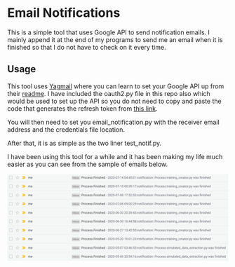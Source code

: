 # Email Notifications
This is a simple tool that uses Google API to send notification emails.
I mainly append it at the end of my programs to send me an email when it is finished so that I do not have to check on it every time.

## Usage
This tool uses [Yagmail](https://github.com/kootenpv/yagmail) where you can learn to set your Google API up from their [readme](https://github.com/kootenpv/yagmail/blob/master/README.md). I have included the oauth2.py file in this repo also which would be used to set up the API so you do not need to copy and paste the code that generates the refresh token from [this link](https://blog.macuyiko.com/post/2016/how-to-send-html-mails-with-oauth2-and-gmail-in-python.html).

You will then need to set you email_notification.py with the receiver email address and the credentials file location.

After that, it is as simple as the two liner test_notif.py.

I have been using this tool for a while and it has been making my life much easier as you can see from the sample of emails below.

![Gmail Sample](email_sample.png)
